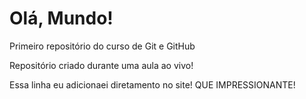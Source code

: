 # Olá, Mundo!
 Primeiro repositório do curso de Git e GitHub

Repositório criado durante uma aula ao vivo!

Essa linha eu adicionaei diretamento no site! QUE IMPRESSIONANTE!
